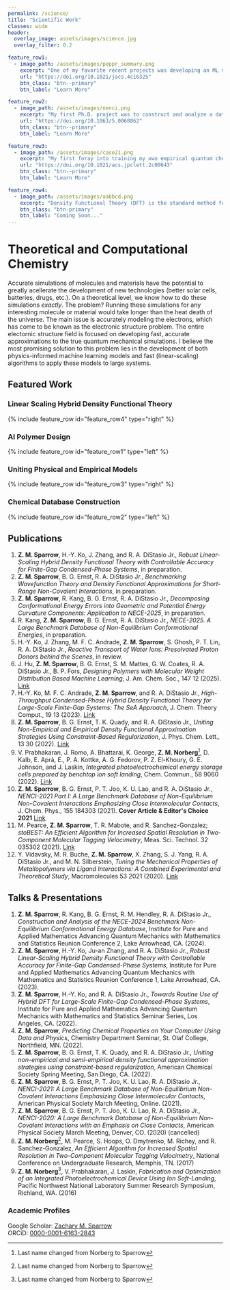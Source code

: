 ```yaml
---
permalink: /science/
title: "Scientific Work"
classes: wide
header: 
  overlay_image: assets/images/science.jpg
  overlay_filter: 0.2

feature_row1:
  - image_path: /assets/images/peppr_summary.png
    excerpt: "One of my favorite recent projects was developing an ML model dubbed the PolyEthylene Property Predictor (PEPPr) to predict the properties of HDPE given the molecular weight distribution (the distribution of molecule sizes) of the sample. Polymers are difficult to understand from first principles because of their stochastic nature, making ML an attractive tool for this problem. Leveraging synthetic data augmentation, we were able to train a model that is stable enough to guide the design of polymers with a desired set of properties, resulting in the experimental synthesis of stronger, easier to process materials. Additionally, we demonstrated how to use PEPPr to overcome some of the problems associated with material degredation during the recycling process."
    url: "https://doi.org/10.1021/jacs.4c16325"
    btn_class: "btn--primary"
    btn_label: "Learn More"

feature_row2:
  - image_path: /assets/images/nenci.png
    excerpt: "My first Ph.D. project was to construct and analyze a database of close-range molecule-molecule interactions. At the time of publishing, this was the largest benchmark-quality database, containing about 8,000 unique interactions. My analysis had a number of key insights into some of the most commonly used approximations, most notably how the error made in a simulation scales with respect to system size in a manner that resembles a bias-variance breakdown, even for non-empirical approximations. The resulting publication was selected as the issue cover article and won Editor's choice for 2021 in the Journal of Chemical Physics."
    url: "https://doi.org/10.1063/5.0068862"
    btn_class: "btn--primary"
    btn_label: "Learn More"

feature_row3:
  - image_path: /assets/images/case21.png
    excerpt: "My first foray into training my own empirical quantum chemical approximation followed the realization that most other empirical methods ignored many of the underlying fundamental physics, hoping to learn such information directly from the data. I realized that the vast majority of this physics can be written in terms of constraints and regularization penalties, effectively filling in the gap between the empirical and non-empirical approximations. Using this technique, we showed that an approximation that uses both data and physical constraints outperforms some of the most common approximations still used today."
    url: "https://doi.org/10.1021/acs.jpclett.2c00643"
    btn_class: "btn--primary"
    btn_label: "Learn More"

feature_row4:
  - image_path: /assets/images/aabbcd.png
    excerpt: "Density Functional Theory (DFT) is the standard method for studying chemical and physical systems computationally. Approximations within DFT are generally accurate enough to get useful results, while still maintaining a tolerable computational cost for many systems. But, sometimes the chemistry/physics is complex, and you need so-called hybrid DFT. The key component to hybrid DFT is known as exact exchange, which is typically quite costly to compute when compared to simpler approximations. As a result, studying large systems with hybrid DFT was historically just a pipe-dream. With this goal, we've developed an exact exchange algorithm that scales linearly with system size, ultimately reducing the cost of hybrid DFT to be comparable to standard DFT. My main contribution is the development of an algorithm that is straightforwardly applicable to a wide variety of heterogeneous systems, and with a predictable and controllable level of accuracy. In other words, you don't really need to know what's going on under the hood---just specify your desired accuracy, and it (more or less) just works. Paper and code release coming soon!"
    btn_class: "btn-primary"
    btn_label: "Coming Soon..."
---
```


# Theoretical and Computational Chemistry
Accurate simulations of molecules and materials have the potential to greatly acellerate the development of new technologies (better solar cells, batteries, drugs, etc.). On a theoretical level, we know how to do these simulations *exactly*. The problem? Running these simulations for any interesting molecule or material would take longer than the heat death of the universe. The main issue is accurately modeling the electrons, which has come to be known as the electronic structure problem. The entire electornic structure field is focused on developing fast, accurate approximations to the true quantum mechanical simulations. I believe the most promising solution to this problem lies in the development of both physics-informed machine learning models and fast (linear-scaling) algorithms to apply these models to large systems. 

## Featured Work
### Linear Scaling Hybrid Density Functional Theory
{% include feature_row id="feature_row4" type="right" %}
### AI Polymer Design
{% include feature_row id="feature_row1" type="left" %}
### Uniting Physical and Empirical Models
{% include feature_row id="feature_row3" type="right" %}
### Chemical Database Construction
{% include feature_row id="feature_row2" type="left" %}

<!---
## Featured
### Machine Learning for Post-Consumer HDPE Valorization
Relevant Publications: *Coming soon...*  
For a given processing method, all of the mechanical properties of high density polyethylene are uniqely defined by its molecular weight distribution (MWD)---the distriution of carbon chain lengths in the polymer. Historically, the relationship between the MWD and mechanical properties has been characterized primarily by only the MWD mean and standard deviation, which are insufficient for completely describing the MWD. We developed a deep neural network model (PolyEthylene Property Predictor, PEPPr) to predict the mechanical properties of an HDPE sample given its MWD, with ~15% error. We show that PEPPr is accurate enough to guide experimental design of commercially competitive materials. Additionally, we demonstrate how PEPPr can be used to guide revalorization of recycled polymer *via* selective addition of pristine polymer to degraded samples, suggesting a route towards significantly reducing plastic waste.

### Robust Linear Scaling Computation of Quantum Mechanical Interactions
Relevant Publications: [Link](https://doi.org/10.1021/acs.jctc.2c00827)  
One of the most important components of the interaction between quantum mechanical electrons is the exchange inteologies to address complex challenges. With extensive experience in data analysis, programming, and machine learning, I am adept at extracting actionable insights from diverse datasets. I am eager to apply my unique blend of scientific expraction. Within some well-understood approximations, the exchange interaction can be computed "exactly", resulting in so-called "exact exchange". Exact exchange is in important ingrediant in many quantum chemical approximations. However, the power required to naively compute the exact exchange interaction scales cubically with the number of electrons in the system. We developed a robust, easy-to-use black-box exact exchange algorithm with controlable accuracy that scales linearly with the number of electrons. This advance extends the scope of predictive quantum chemical calculations from a few hundred atoms to tens of thousands of atoms (or more), and provides a reliable method for high-throughput generation of quantum mechanical data to train machine learning-based methods.

### Physics-Based Regularization of Data Driven Approximations
Relevant Publications: [Link](https://doi.org/10.1021/acs.jpclett.2c00643)  
Exact quantum mechanics is too computationally expensive for all but the smallest chemical systems. The most popular theoretical framework for quantum chemistry, known as density functional theory, relies on non-systematic approximations to an unknown (exact) mapping from the electron density to the corresponding electronic energy. While this mapping is unknown (and likely too computationally costly to compute), decades of research have resulted in a set of exact physical constraints on this mapping. In this work, we suggested a general framework which allows construction of data driven approximations that are regularized to satisfy physical constraints. Using this technique, we developed an approximate machine learning-based method (dubbed Contrained And Smoothed Empirical approximation 2021, CASE21) that satisfies all of the same physical constraints as one of the most popular approximations used to date. CASE21 reliably reduces the error of common quantum chemical approximations by ~15% for an extensive set of molecules and chemical properties.

### Benchmark Quantum Chemical Database Generation and Analysis
Relevant Publications: [Link](https://doi.org/10.1063/5.0068862) (*Cover Article & Editor's Choice 2021*)  
Highly accurate, benchmark-level calculations on atoms and molecules are important because they give the computational chemistry community a way to measure the accuracy of quantum chemical models that are easier to compute. We've generated two databases of this kind: one describing the interactions between two distinct molecules as they get pushed together, and one of molecules with atoms displaced beyond their most likely positions in the molecule. Both of these databases are some of the largest of their kind. We have since analyed the performance of dozens of quantum chemistry approximations using these databases. One key observation that we've made is that the mean and variance of the distribution of errors across different systems for a given approximation increases as certain quantum mechanical contributions to the property increases. The latter database has also led to a new analysis technique that decomposes error into two distinct physical components. Both of these methods provide insight into how to further improve quantum chemical models.
-->

## Publications

1. **Z. M. Sparrow**, H.-Y. Ko, J. Zhang, and R. A. DiStasio Jr., *Robust Linear-Scaling Hybrid Density Functional Theory with Controllable Accuracy for Finite-Gap Condensed-Phase Systems*, in preparation.
2. **Z. M. Sparrow**, B. G. Ernst, R. A. DiStasio Jr., *Benchmarking Wavefunction Theory and Density Functional Approximations for Short-Range Non-Covalent Interactions*, in preparation.
3. **Z. M. Sparrow**, R. Kang, B. G. Ernst, R. A. DiStasio Jr., *Decomposing Conformational Energy Errors into Geometric and Potential Energy Curvature Components: Application to NECE-2025*, in preparation.
4. R. Kang, **Z. M. Sparrow**,  B. G. Ernst, R. A. DiStasio Jr., *NECE-2025. A Large Benchmark Database of Non-Equilibrium Conformational Energies*, in preparation.
5. H.-Y. Ko, J. Zhang, M. F. C. Andrade, **Z. M. Sparrow**, S. Ghosh, P. T. Lin, R. A. DiStasio Jr., *Reactive Transport of Water Ions: Presolvated Proton Donors behind the
Scenes*, in review.
6. J. Hu, **Z. M. Sparrow**, B. G. Ernst, S. M. Mattes, G. W. Coates, R. A. DiStasio Jr., B. P. Fors, *Designing Polymers with Molecular Weight Distribution
Based Machine Learning*, J. Am. Chem. Soc., 147 12 (2025). [Link](https://doi.org/10.1021/jacs.4c16325)
7. H.-Y. Ko, M. F. C. Andrade, **Z. M. Sparrow**, and R. A. DiStasio Jr., *High-Throughput Condensed-Phase Hybrid Density Functional Theory for Large-Scale Finite-Gap Systems: The SeA Approach*, J. Chem. Theory Comput., 19 13 (2023). [Link](https://doi.org/10.1021/acs.jctc.2c00827)
8. **Z. M. Sparrow**, B. G. Ernst, T. K. Quady, and R. A. DiStasio Jr., *Uniting Non-Empirical and Empirical Density Functional Approximation Strategies Using Constraint-Based Regularization*, J. Phys. Chem. Lett., 13 30 (2022). [Link](https://doi.org/10.1021/acs.jpclett.2c00643)
9. V. Prabhakaran, J. Romo, A. Bhattarai, K. George, **Z. M. Norberg**[^1], D. Kalb, E. Aprà, E., P. A. Kottke, A. G. Fedorov, P. Z. El-Khoury, G. E. Johnson, and J. Laskin, *Integrated photoelectrochemical energy storage cells prepared by benchtop ion soft landing*, Chem. Commun., 58 9060 (2022). [Link](https://doi.org/10.1039/d2cc02595g)
10. **Z. M. Sparrow**, B. G. Ernst, P. T. Joo, K. U. Lao, and R. A. DiStasio Jr., *NENCI-2021 Part I: A Large Benchmark Database of Non-Equilibrium Non-Covalent Interactions Emphasizing Close Intermolecular Contacts*, J. Chem. Phys., 155 184303 (2021). **Cover Article & Editor's Choice 2021** [Link](https://doi.org/10.1063/5.0068862)
11. M. Pearce, **Z. M. Sparrow**, T. R. Mabote, and R. Sanchez-Gonzalez; *stoBEST: An Efficient Algorithm for Increased Spatial Resolution in Two-Component Molecular Tagging Velocimetry*, Meas. Sci. Technol. 32 035302 (2021). [Link](https://doi.org/10.1088/1361-6501/abb1e4)
12. Y. Vidavsky, M. R. Buche, **Z. M. Sparrow**, X. Zhang, S. J. Yang, R. A. DiStasio Jr., and M. N. Silberstein, *Tuning the Mechanical Properties of Metallopolymers via Ligand Interactions: A Combined Experimental and Theoretical Study*, Macromolecules 53 2021 (2020). [Link](https://doi.org/10.1021/acs.macromol.9b02756)



## Talks & Presentations
1. **Z. M. Sparrow**, R. Kang, B. G. Ernst, R. M. Hendley, R. A. DiStasio Jr., *Construction and Analysis of the NECE-2024 Benchmark Non-Equilibrium Conformational Energy Database*, Institute for Pure and Applied Mathematics Advancing Quantum Mechanics with Mathematics and Statistics Reunion Conference 2, Lake Arrowhead, CA. (2024).
2. **Z. M. Sparrow**, H.-Y. Ko, Ju-an Zhang, and R. A. DiStasio Jr., *Robust Linear-Scaling Hybrid Density Functional Theory with Controllable Accuracy for Finite-Gap Condensed-Phase Systems*, Institute for Pure and Applied Mathematics Advancing Quantum Mechanics with Mathematics and Statistics Reunion Conference 1, Lake Arrowhead, CA. (2023).
3. **Z. M. Sparrow**, H.-Y. Ko, and R. A. DiStasio Jr., *Towards Routine Use of Hybrid DFT for Large-Scale Finite-Gap Condensed-Phase Systems*, Institute for Pure and Applied Mathematics Advancing Quantum Mechanics with Mathematics and Statistics Seminar Series, Los Angeles, CA. (2022).
4. **Z. M. Sparrow**, *Predicting Chemical Properties on Your Computer Using Data and Physics*, Chemistry Department Seminar, St. Olaf College, Northfield, MN. (2022).
5. **Z. M. Sparrow**, B. G. Ernst, T. K. Quady, and R. A. DiStasio Jr., *Uniting non-empirical and semi-empirical density functional approximation strategies using constraint-based regularization*, American Chemical Society Spring Meeting, San Diego, CA. (2022).
6. **Z. M. Sparrow**, B. G. Ernst, P. T. Joo, K. U. Lao, R. A. DiStasio Jr., *NENCI-2021: A Large Benchmark Database of Non-Equilibrium Non-Covalent Interactions Emphasizing Close Intermolecular Contacts*, American Physical Society March Meeting, Online. (2021).
7. **Z. M. Sparrow**, B. G. Ernst, P. T. Joo, K. U. Lao, R. A. DiStasio Jr., *NENCI-2020: A Large Benchmark Database of Non-Equilibrium Non-Covalent Interactions with an Emphasis on Close Contacts*, American Physical Society March Meeting, Denver, CO. (2020) (cancelled)
8. **Z. M. Norberg**[^1], M. Pearce, S. Hoops, O. Dmytrenko, M. Richey, and R. Sanchez-Gonzalez, *An Efficient Algorithm for Increased Spatial Resolution in Two-Component Molecular Tagging Velocimetry*, National Conference on Undergraduate Research, Memphis, TN. (2017)
9. **Z. M. Norberg**[^1], V. Prabhakaran, J. Laskin, *Fabrication and Optimization of an Integrated Photoelectrochemical Device Using Ion Soft-Landing*, Pacific Northwest National Laboratory Summer Research Symposium, Richland, WA. (2016)




### Academic Profiles
Google Scholar: [Zachary M. Sparrow](https://scholar.google.com/citations?user=oyR3ZTYAAAAJ&hl=en)<br>
ORCiD: [0000-0001-6163-2843](https://orcid.org/0000-0001-6163-2843)




[^1]: Last name changed from Norberg to Sparrow




